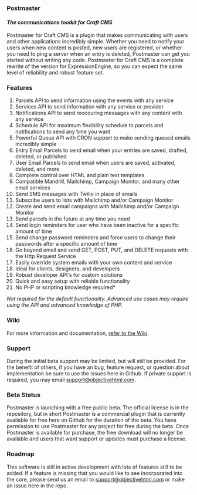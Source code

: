 ### Postmaster

#### *The communications toolkit for Craft CMS*

Postmaster for Craft CMS is a plugin that makes communicating with users and other applications incredibly simple. Whether you need to notify your users when new content is posted, new users are registered, or whether you need to ping a server when an entry is deleted, Postmaster can get you started without writing any code. Postmaster for Craft CMS is a complete rewrite of the version for ExpressionEngine, so you can expect the same level of reliability and robust feature set.

### Features

1. Parcels API to send information using the events with any service
2. Services API to send information with any service or provider
3. Notifications API to send reoccuring messages with any content with any service
4. Schedule API for maximum flexibility schedule to parcels and notifications to send any time you want
5. Powerful Queue API with CRON support to make sending queued emails incredibly simple
6. Entry Email Parcels to send email when your entries are saved, drafted, deleted, or published
7. User Email Parcels to send email when users are saved, activated, deleted, and more
8. Complete control over HTML and plain text templates
9. Compatible Mandrill, Mailchimp, Campaign Monitor, and many other email services
10. Send SMS messages with Twilio in place of emails
11. Subscribe users to lists with Mailchimp and/or Campaign Monitor
12. Create and send email campaigns with Mailchimp and/or Campaign Monitor
13. Send parcels in the future at any time you need
14. Send login reminders for user who have been inactive for a specific amount of time
15. Send change password reminders and force users to change their passwords after a specific amount of time
16. Go beyond email and send GET, POST, PUT, and DELETE requests with the Http Request Service
17. Easily override system emails with your own content and service
18. Ideal for clients, designers, and developers
19. Robust developer API's for custom solutions
20. Quick and easy setup with reliable functionality
21. No PHP or scripting knowledge required*

*Not required for the default functionality. Advanced use cases may require using the API and advanced knowledge of PHP.*

### Wiki

For more information and documentation, [refer to the Wiki](https://github.com/objectivehtml/Postmaster-for-Craft-CMS/wiki).

### Support

During the initial beta support may be limited, but will still be provided. For the benefit of others, if you have an bug, feature request, or question about implementation be sure to use the issues here in Github. If private support is required, you may email [support@objectivehtml.com](mailto:support@objectivehtml.com).

### Beta Status

Postmaster is launching with a free public beta. The official license is in the repository, but in short Postmaster is a commercial plugin that is currently available for free here on Github for the duration of the beta. You have permission to use Postmaster for any project for free during the beta. Once Postmaster is available for purchase, the free download will no longer be available and users that want support or updates must purchase a license.

### Roadmap

This software is still in active development with lots of features still to be added. If a feature is missing that you would like to see incorporated into the core, please send us an email to [support@objectivehtml.com](mailto:support@objectivehtml.com) or make an issue here in the repo.
